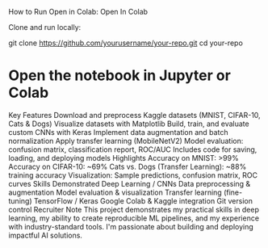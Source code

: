 How to Run
Open in Colab:
Open In Colab

Clone and run locally:

git clone https://github.com/yourusername/your-repo.git
cd your-repo
# Open the notebook in Jupyter or Colab
Key Features
Download and preprocess Kaggle datasets (MNIST, CIFAR-10, Cats & Dogs)
Visualize datasets with Matplotlib
Build, train, and evaluate custom CNNs with Keras
Implement data augmentation and batch normalization
Apply transfer learning (MobileNetV2)
Model evaluation: confusion matrix, classification report, ROC/AUC
Includes code for saving, loading, and deploying models
Highlights
Accuracy on MNIST: >99%
Accuracy on CIFAR-10: ~69%
Cats vs. Dogs (Transfer Learning): ~88% training accuracy
Visualization: Sample predictions, confusion matrix, ROC curves
Skills Demonstrated
Deep Learning / CNNs
Data preprocessing & augmentation
Model evaluation & visualization
Transfer learning (fine-tuning)
TensorFlow / Keras
Google Colab & Kaggle integration
Git version control
Recruiter Note
This project demonstrates my practical skills in deep learning, my ability to create reproducible ML pipelines, and my experience with industry-standard tools. I'm passionate about building and deploying impactful AI solutions.
